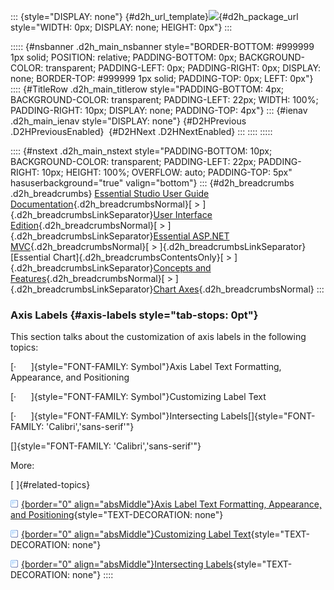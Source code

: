 ::: {style="DISPLAY: none"}
[](ms-xhelp:///?Id=d2h_url_template){#d2h_url_template}![](!package_url!){#d2h_package_url style="WIDTH: 0px; DISPLAY: none; HEIGHT: 0px"}
:::

::::: {#nsbanner .d2h_main_nsbanner style="BORDER-BOTTOM: #999999 1px solid; POSITION: relative; PADDING-BOTTOM: 0px; BACKGROUND-COLOR: transparent; PADDING-LEFT: 0px; PADDING-RIGHT: 0px; DISPLAY: none; BORDER-TOP: #999999 1px solid; PADDING-TOP: 0px; LEFT: 0px"}
:::: {#TitleRow .d2h_main_titlerow style="PADDING-BOTTOM: 4px; BACKGROUND-COLOR: transparent; PADDING-LEFT: 22px; WIDTH: 100%; PADDING-RIGHT: 10px; DISPLAY: none; PADDING-TOP: 4px"}
::: {#ienav .d2h_main_ienav style="DISPLAY: none"}
[](ms-xhelp:///?Id=b52f18e9-c111-4ae0-aa51-a9ce581b3b2a){#D2HPrevious .D2HPreviousEnabled}  [](ms-xhelp:///?Id=49cf6ad9-9969-4b74-81d0-e89d82c0d39d){#D2HNext .D2HNextEnabled}
:::
::::
:::::

:::: {#nstext .d2h_main_nstext style="PADDING-BOTTOM: 10px; BACKGROUND-COLOR: transparent; PADDING-LEFT: 22px; PADDING-RIGHT: 10px; HEIGHT: 100%; OVERFLOW: auto; PADDING-TOP: 5px" hasuserbackground="true" valign="bottom"}
::: {#d2h_breadcrumbs .d2h_breadcrumbs}
[Essential Studio User Guide Documentation](ms-xhelp:///?Id=12457748-09e3-4d74-a240-8e049cedf030){.d2h_breadcrumbsNormal}[ \> ]{.d2h_breadcrumbsLinkSeparator}[User Interface Edition](ms-xhelp:///?Id=c29296b7-531c-413b-a0ec-488ca1f7f669){.d2h_breadcrumbsNormal}[ \> ]{.d2h_breadcrumbsLinkSeparator}[Essential ASP.NET MVC](ms-xhelp:///?Id=4b14e7d1-65c4-4f67-b1aa-2c37709905a5){.d2h_breadcrumbsNormal}[ \> ]{.d2h_breadcrumbsLinkSeparator}[Essential Chart]{.d2h_breadcrumbsContentsOnly}[ \> ]{.d2h_breadcrumbsLinkSeparator}[Concepts and Features](ms-xhelp:///?Id=696f5666-8b81-4685-9bd9-12198f06f3ad){.d2h_breadcrumbsNormal}[ \> ]{.d2h_breadcrumbsLinkSeparator}[Chart Axes](ms-xhelp:///?Id=abd42068-df28-4d00-bb9b-28f0b91b8086){.d2h_breadcrumbsNormal}
:::

### Axis Labels {#axis-labels style="tab-stops: 0pt"}

This section talks about the customization of axis labels in the following topics:

[·      ]{style="FONT-FAMILY: Symbol"}Axis Label Text Formatting, Appearance, and Positioning

[·      ]{style="FONT-FAMILY: Symbol"}Customizing Label Text

[·      ]{style="FONT-FAMILY: Symbol"}Intersecting Labels[]{style="FONT-FAMILY: 'Calibri','sans-serif'"}

[]{style="FONT-FAMILY: 'Calibri','sans-serif'"} 

More:

[ ]{#related-topics}

[![](button.gif){border="0" align="absMiddle"}Axis Label Text Formatting, Appearance, and Positioning](ms-xhelp:///?Id=87ff13cb-df95-491b-8d62-24d3cc4fbb97){style="TEXT-DECORATION: none"}

[![](button.gif){border="0" align="absMiddle"}Customizing Label Text](ms-xhelp:///?Id=0a1fae10-bdb8-4531-a125-24fbfd060bdc){style="TEXT-DECORATION: none"}

[![](button.gif){border="0" align="absMiddle"}Intersecting Labels](ms-xhelp:///?Id=8ca442e0-e667-4a72-aea0-3ef5fa93d723){style="TEXT-DECORATION: none"}
::::
